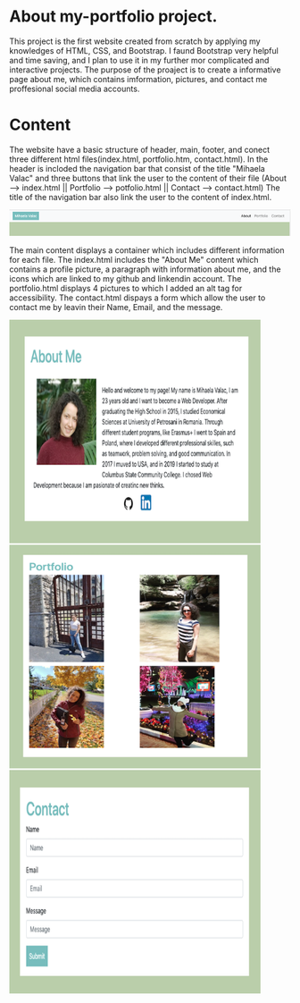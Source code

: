 # About my-portfolio project.
This project is the first website created from scratch by applying my knowledges of HTML, CSS, and Bootstrap. I faund Bootstrap very helpful and time saving, and I plan to use it in my further mor complicated and interactive projects. The purpose of the proaject is to create a informative page about me, which contains imformation, pictures, and contact me proffesional social media accounts.   

# Content
The website have a basic structure of header, main, footer, and conect three different html files(index.html, portfolio.htm, contact.html).
In the header is incloded the navigation bar that consist of the title "Mihaela Valac" and three buttons that link the user to the content of their file (About --> index.html || Portfolio --> potfolio.html || Contact --> contact.html) The title of the navigation bar also link the user to the content of index.html.

<img  width="600" src="img/nav_bar.png">

The main content displays a container which includes different information for each file. The index.html includes the "About Me" content which contains a profile picture, a paragraph with information about me, and the icons which are linked to my github and linkendin account. The portfolio.html displays 4 pictures to which I added an alt tag for accessibility. The contact.html dispays a form which allow the user to contact me by leavin their Name, Email, and the message. 

<img  width="450" height="400" src="img/about_me.png">
<img  width="450" height="400" src="img/pictures.png">
<img  width="450" height="400"  src="img/contact.png">


